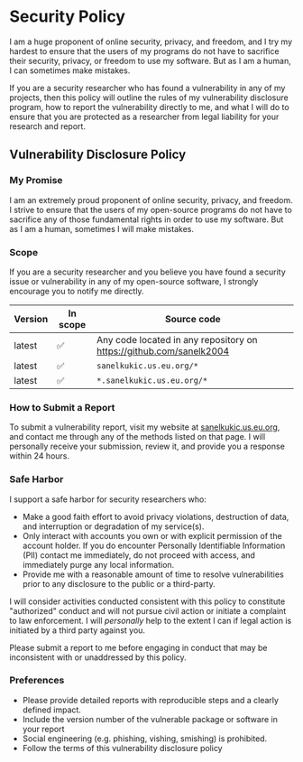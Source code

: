 # Security Policy

I am a huge proponent of online security, privacy, and freedom, and I try my hardest to ensure that the users of my programs do not have to sacrifice their security, privacy, or freedom to use my software. But as I am a human, I can sometimes make mistakes.

If you are a security researcher who has found a vulnerability in any of my projects, then this policy will outline the rules of my vulnerability disclosure program, how to report the vulnerability directly to me, and what I will do to ensure that you are protected as a researcher from legal liability for your research and report.

## Vulnerability Disclosure Policy

### My Promise

I am an extremely proud proponent of online security, privacy, and freedom. I strive to ensure that the users of my open-source programs do not have to sacrifice any of those fundamental rights in order to use my software. But as I am a human, sometimes I will make mistakes.

### Scope

If you are a security researcher and you believe you have found a security issue or vulnerability in any of my open-source software, I strongly encourage you to notify me directly.

| Version | In scope | Source code |
| ------- | -------- | ----------- |
| latest  | ✅ | Any code located in any repository on https://github.com/sanelk2004 |
| latest | ✅ | `sanelkukic.us.eu.org/*` |
| latest | ✅ | `*.sanelkukic.us.eu.org/*` |

### How to Submit a Report

To submit a vulnerability report, visit my website at [sanelkukic.us.eu.org](https://sanelkukic.us.eu.org/contact), and contact me through any of the methods listed on that page. I will personally receive your submission, review it, and provide you a response within 24 hours.

### Safe Harbor

I support a safe harbor for security researchers who:

* Make a good faith effort to avoid privacy violations, destruction of data, and interruption or degradation of my service(s).
* Only interact with accounts you own or with explicit permission of the account holder. If you do encounter Personally Identifiable Information (PII) contact me immediately, do not proceed with access, and immediately purge any local information.
* Provide me with a reasonable amount of time to resolve vulnerabilities prior to any disclosure to the public or a third-party.

I will consider activities conducted consistent with this policy to constitute "authorized" conduct and will not pursue civil action or initiate a complaint to law enforcement. I will *personally* help to the extent I can if legal action is initiated by a third party against you.

Please submit a report to me before engaging in conduct that may be inconsistent with or unaddressed by this policy.

### Preferences

* Please provide detailed reports with reproducible steps and a clearly defined impact.
* Include the version number of the vulnerable package or software in your report
* Social engineering (e.g. phishing, vishing, smishing) is prohibited.
* Follow the terms of this vulnerability disclosure policy